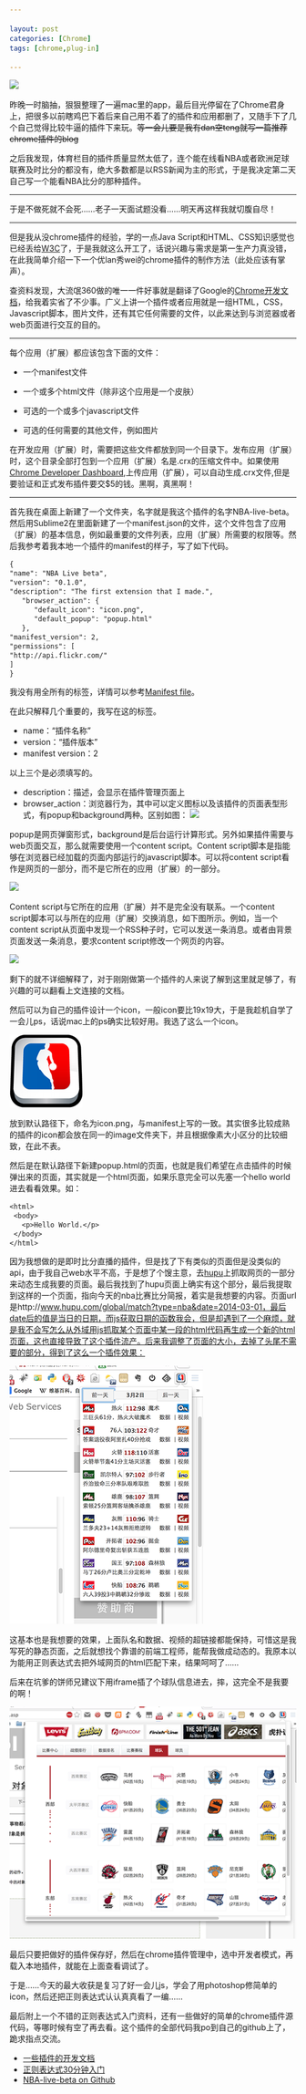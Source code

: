 ```yaml
---

layout: post
categories: [Chrome]
tags: [chrome,plug-in]

---
```


![](http://p2.qqyou.com/biaoqing/uploadpic/2012-12/29/2012122921464172482.gif)

昨晚一时脑抽，狠狠整理了一遍mac里的app，最后目光停留在了Chrome君身上，把很多以前瞎鸡巴下着后来自己用不着了的插件和应用都删了，又随手下了几个自己觉得比较牛逼的插件下来玩。~~等一会儿要是我有dan空teng就写一篇推荐chrome插件的blog~~

之后我发现，体育栏目的插件质量显然太低了，连个能在线看NBA或者欧洲足球联赛及时比分的都没有，绝大多数都是以RSS新闻为主的形式，于是我决定第二天自己写一个能看NBA比分的那种插件。

---
于是不做死就不会死……老子一天面试题没看……明天再这样我就切腹自尽！

---

但是我从没chrome插件的经验，学的一点Java Script和HTML、CSS知识感觉也已经丢给[W3C](http://www.w3school.com.cn/)了，于是我就这么开工了，话说兴趣与需求是第一生产力真没错，在此我简单介绍一下一个优lan秀wei的chrome插件的制作方法（此处应该有掌声）。

查资料发现，大流氓360做的唯一一件好事就是翻译了Google的[Chrome开发文档](http://open.chrome.360.cn/extension_dev/overview.html)，给我着实省了不少事。广义上讲一个插件或者应用就是一组HTML，CSS，Javascript脚本，图片文件，还有其它任何需要的文件，以此来达到与浏览器或者web页面进行交互的目的。

---
每个应用（扩展）都应该包含下面的文件：

- 一个manifest文件

- 一个或多个html文件（除非这个应用是一个皮肤）

- 可选的一个或多个javascript文件

- 可选的任何需要的其他文件，例如图片



在开发应用（扩展）时，需要把这些文件都放到同一个目录下。发布应用（扩展）时，这个目录全部打包到一个应用（扩展）名是.crx的压缩文件中。如果使用[Chrome Developer Dashboard](https://chrome.google.com/webstore/developer/dashboard),上传应用（扩展），可以自动生成.crx文件,但是要验证和正式发布插件要交$5的钱。黑啊，真黑啊！

---
首先我在桌面上新建了一个文件夹，名字就是我这个插件的名字NBA-live-beta。然后用Sublime2在里面新建了一个manifest.json的文件，这个文件包含了应用（扩展）的基本信息，例如最重要的文件列表，应用（扩展）所需要的权限等。然后我参考着我本地一个插件的manifest的样子，写了如下代码。

```
{
"name": "NBA Live beta",
"version": "0.1.0",
"description": "The first extension that I made.",
   "browser_action": {
      "default_icon": "icon.png",
      "default_popup": "popup.html"
   },
"manifest_version": 2,
"permissions": [
"http://api.flickr.com/"
]
}
```
我没有用全所有的标签，详情可以参考[Manifest file](http://open.chrome.360.cn/extension_dev/manifest.html)。

在此只解释几个重要的，我写在这的标签。

- name：“插件名称”
- version：“插件版本”
- manifest version：2

以上三个是必须填写的。

- description：描述，会显示在插件管理页面上
- browser_action：浏览器行为，其中可以定义图标以及该插件的页面表型形式，有popup和background两种。区别如图：
![](http://img.qihoo.com/images/2008/360chrome/img/open/popup.gif)

popup是网页弹窗形式，background是后台运行计算形式。另外如果插件需要与web页面交互，那么就需要使用一个content script。Content script脚本是指能够在浏览器已经加载的页面内部运行的javascript脚本。可以将content script看作是网页的一部分，而不是它所在的应用（扩展）的一部分。

![](http://img.qihoo.com/images/2008/360chrome/img/open/content.gif)

Content script与它所在的应用（扩展）并不是完全没有联系。一个content script脚本可以与所在的应用（扩展）交换消息，如下图所示。例如，当一个content script从页面中发现一个RSS种子时，它可以发送一条消息。或者由背景页面发送一条消息，要求content script修改一个网页的内容。

![](http://img.qihoo.com/images/2008/360chrome/img/open/content1.gif)

剩下的就不详细解释了，对于刚刚做第一个插件的人来说了解到这里就足够了，有兴趣的可以翻看上文连接的文档。

然后可以为自己的插件设计一个icon，一般icon要比19x19大，于是我趁机自学了一会儿ps，话说mac上的ps确实比较好用。我选了这么一个icon。

![](../image/3801213fb80e7bec5a6c59512d2eb9389a506bcf.jpg)

放到默认路径下，命名为icon.png，与manifest上写的一致。其实很多比较成熟的插件的icon都会放在同一的image文件夹下，并且根据像素大小区分的比较细致，在此不表。

然后是在默认路径下新建popup.html的页面，也就是我们希望在点击插件的时候弹出来的页面，其实就是一个html页面，如果乐意完全可以先塞一个hello world进去看看效果。如：

```
<html>
 <body>
   <p>Hello World.</p>
 </body>
</html>
```

因为我想做的是即时比分直播的插件，但是找了下有类似的页面但是没类似的api，由于我自己web水平不高，于是想了个馊主意，去[hupu](http://www.hupu.com)上抓取网页的一部分来动态生成我要的页面。最后我找到了hupu页面上确实有这个部分，最后我提取到这样的一个页面，指向今天的nba比赛比分简报，着实是我想要的内容。页面url是http://www.hupu.com/global/match?type=nba&date=2014-03-01，最后date后的值是当日的日期，而js获取日期的函数我会，但是却遇到了一个麻烦，就是我不会写怎么从外域用js抓取某个页面中某一段的html代码再生成一个新的html页面，这也直接导致了这个插件流产。后来我调整了页面的大小，去掉了头尾不需要的部分，得到了这么一个插件效果：

![](../image/2e2eb9389b504fc2c1e9eab5e7dde71191ef6dcf.jpg)

这基本也是我想要的效果，上面队名和数据、视频的超链接都能保持，可惜这是我写死的静态页面，之后就想找个靠谱的前端工程师，能帮我做成动态的。我原本以为能用正则表达式去把外域网页的html匹配下来，结果呵呵了……

后来在坑爹的饼师兄建议下用iframe插了个球队信息进去，摔，这完全不是我要的啊！

![](../image/8644ebf81a4c510f05e6b8aa6259252dd42aa564.jpg)

最后只要把做好的插件保存好，然后在chrome插件管理中，选中开发者模式，再载入本地插件，就能在上面查看调试了。


于是……今天的最大收获是复习了好一会儿js，学会了用photoshop修简单的icon，然后还把正则表达式认认真真看了一编……

最后附上一个不错的正则表达式入门资料，还有一些做好的简单的chrome插件源代码，等哪时候有空了再去看。这个插件的全部代码我po到自己的github上了，跪求指点交流。

- [一些插件的开发文档](http://open.chrome.360.cn/extension_dev/samples.html)
- [正则表达式30分钟入门](https://deerchao.net/tutorials/regex/regex.htm)
- [NBA-live-beta on Github](https://github.com/kakack/NBA-live-beta)


